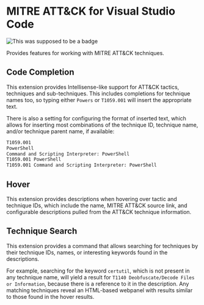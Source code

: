 # MITRE ATT&CK for Visual Studio Code

![This was supposed to be a badge](https://github.com/rctgardner/vscode-attack/workflows/Run%20Tests/badge.svg)

Provides features for working with MITRE ATT&CK techniques.

## Code Completion

This extension provides Intellisense-like support for ATT&CK tactics, techniques and sub-techniques. This includes completions for technique names too, so typing either `Powers` or `T1059.001` will insert the appropriate text.

There is also a setting for configuring the format of inserted text, which allows for inserting most combinations of the technique ID, technique name, and/or technique parent name, if available:

```txt
T1059.001
PowerShell
Command and Scripting Interpreter: PowerShell
T1059.001 PowerShell
T1059.001 Command and Scripting Interpreter: PowerShell
```

## Hover

This extension provides descriptions when hovering over tactic and technique IDs, which include the name, MITRE ATT&CK source link, and configurable descriptions pulled from the ATT&CK technique information.

## Technique Search

This extension provides a command that allows searching for techniques by their technique IDs, names, or interesting keywords found in the descriptions.

For example, searching for the keyword `certutil`, which is not present in any technique name, will yield a result for `T1140 Deobfuscate/Decode Files or Information`, because there is a reference to it in the description. Any matching techniques reveal an HTML-based webpanel with results similar to those found in the hover results.
